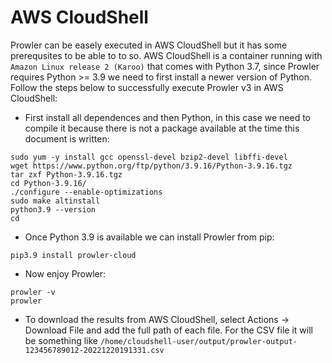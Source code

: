 # AWS CloudShell

Prowler can be easely executed in AWS CloudShell but it has some prerequsites to be able to to so. AWS CloudShell is a container running with `Amazon Linux release 2 (Karoo)` that comes with Python 3.7, since Prowler requires Python >= 3.9 we need to first install a newer version of Python. Follow the steps below to successfully execute Prowler v3 in AWS CloudShell:

- First install all dependences and then Python, in this case we need to compile it because there is not a package available at the time this document is written:
```
sudo yum -y install gcc openssl-devel bzip2-devel libffi-devel
wget https://www.python.org/ftp/python/3.9.16/Python-3.9.16.tgz
tar zxf Python-3.9.16.tgz
cd Python-3.9.16/
./configure --enable-optimizations
sudo make altinstall
python3.9 --version
cd 
```
- Once Python 3.9 is available we can install Prowler from pip:
```
pip3.9 install prowler-cloud
```
- Now enjoy Prowler:
```
prowler -v
prowler 
```

- To download the results from AWS CloudShell, select Actions -> Download File and add the full path of each file. For the CSV file it will be something like `/home/cloudshell-user/output/prowler-output-123456789012-20221220191331.csv`